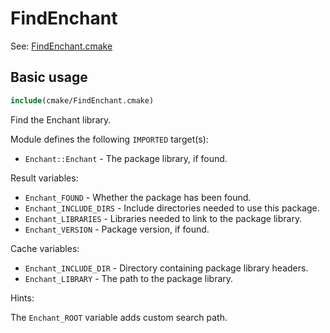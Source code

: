 # FindEnchant

See: [FindEnchant.cmake](https://github.com/petk/php-build-system/blob/master/cmake/cmake/modules/FindEnchant.cmake)

## Basic usage

```cmake
include(cmake/FindEnchant.cmake)
```

Find the Enchant library.

Module defines the following `IMPORTED` target(s):

* `Enchant::Enchant` - The package library, if found.

Result variables:

* `Enchant_FOUND` - Whether the package has been found.
* `Enchant_INCLUDE_DIRS` - Include directories needed to use this package.
* `Enchant_LIBRARIES` - Libraries needed to link to the package library.
* `Enchant_VERSION` - Package version, if found.

Cache variables:

* `Enchant_INCLUDE_DIR` - Directory containing package library headers.
* `Enchant_LIBRARY` - The path to the package library.

Hints:

The `Enchant_ROOT` variable adds custom search path.
